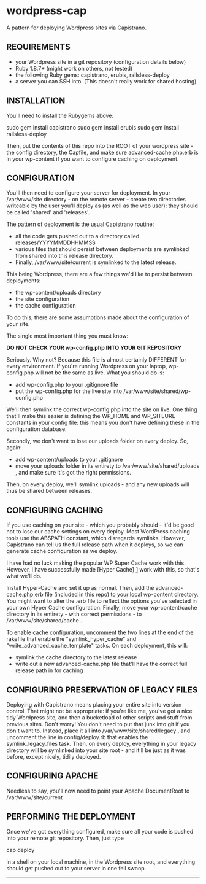 wordpress-cap
=============

A pattern for deploying Wordpress sites via Capistrano.

REQUIREMENTS
------------

* your Wordpress site in a git repository (configuration details below)
* Ruby 1.8.7+ (might work on others, not tested)
* the following Ruby gems: capistrano, erubis, railsless-deploy
* a server you can SSH into. (This doesn't really work for shared hosting)

INSTALLATION
------------

You'll need to install the Rubygems above:

  sudo gem install capistrano
  sudo gem install erubis
  sudo gem install railsless-deploy

Then, put the contents of this repo into the ROOT of your wordpress site - the
config directory, the Capfile, and make sure advanced-cache.php.erb is in your
wp-content if you want to configure caching on deployment.

CONFIGURATION
-------------

You'll then need to configure your server for deployment. In your /var/www/site
directory - on the remote server - create two directories writeable by the user
you'll deploy as (as well as the web user): they should be called 'shared' and
'releases'.

The pattern of deployment is the usual Capistrano routine:

* all the code gets pushed out to a directory called releases/YYYYMMDDHHMMSS
* various files that should persist between deployments are symlinked from
  shared into this release directory.
* Finally, /var/www/site/current is symlinked to the latest release.

This being Wordpress, there are a few things we'd like to persist between
deployments:

* the wp-content/uploads directory
* the site configuration
* the cache configuration

To do this, there are some assumptions made about the configuration of your
site.

The single most important thing you must know:

**DO NOT CHECK YOUR wp-config.php INTO YOUR GIT REPOSITORY**

Seriously. Why not? Because this file is almost certainly DIFFERENT for every
environment. If you're running Wordpress on your laptop, wp-config.php will not
be the same as live. What you should do is:

* add wp-config.php to your .gitignore file
* put the wp-config.php for the live site into
  /var/www/site/shared/wp-config.php

We'll then symlink the correct wp-config.php into the site on live. One thing
that'll make this easier is defining the WP_HOME and WP_SITEURL constants in
your config file: this means you don't have defining these in the configuration
database.

Secondly, we don't want to lose our uploads folder on every deploy. So, again:

* add wp-content/uploads to your .gitignore
* move your uploads folder in its entirety to /var/www/site/shared/uploads
  , and make sure it's got the right permissions.

Then, on every deploy, we'll symlink uploads - and any new uploads will thus be
shared between releases.

CONFIGURING CACHING
-------------------

If you use caching on your site - which you probably should - it'd be good not
to lose our cache settings on every deploy. Most WordPress caching tools use the
ABSPATH constant, which disregards symlinks. However, Capistrano can tell us the
full release path when it deploys, so we can generate cache configuration as we
deploy.

I have had no luck making the popular WP Super Cache work with this. However,
I have successfully made [Hyper Cache] [1] work with this, so that's what we'll
do.

Install Hyper-Cache and set it up as normal. Then, add the
advanced-cache.php.erb file (included in this repo) to your local wp-content
directory. You might want to alter the .erb file to reflect the options you've
selected in your own Hyper Cache configuration. Finally, move your
wp-content/cache directory in its entirety - with correct permissions - to
/var/www/site/shared/cache .

To enable cache configuration, uncomment the two lines at the end of the
rakefile that enable the "symlink_hyper_cache" and "write_advanced_cache_template"
tasks. On each deployment, this will:

* symlink the cache directory to the latest release
* write out a new advanced-cache.php file that'll have the correct full release
  path in for caching

CONFIGURING PRESERVATION OF LEGACY FILES
----------------------------------------

Deploying with Capistrano means placing your entire site into version control.
That might not be appropriate: if you're like me, you've got a nice tidy
Wordpress site, and then a bucketload of other scripts and stuff from previous
sites. Don't worry! You don't need to put that junk into git if you don't want
to. Instead, place it all into /var/www/site/shared/legacy , and uncomment the
line in config/deploy.rb that enables the symlink_legacy_files task. Then, on
every deploy, everything in your legacy directory will be symlinked into your
site root - and it'll be just as it was before, except nicely, tidily deployed.

CONFIGURING APACHE
------------------

Needless to say, you'll now need to point your Apache DocumentRoot to
/var/www/site/current 


PERFORMING THE DEPLOYMENT
-------------------------

Once we've got everything configured, make sure all your code is pushed into
your remote git repository. Then, just type

  cap deploy

in a shell on your local machine, in the Wordpress site root, and everything
should get pushed out to your server in one fell swoop.

---

  [1]: http://wordpress.org/extend/plugins/hyper-cache/ "Hyper Cache"
